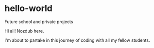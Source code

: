 # hello-world
Future school and private projects

Hi all! Nozdub here.

I'm about to partake in this journey of coding with all my fellow students.

